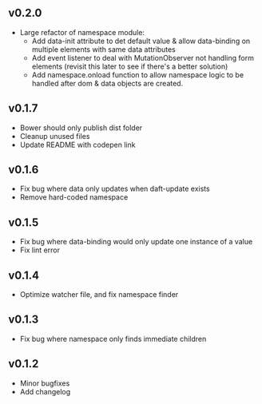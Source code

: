 ## v0.2.0
+ Large refactor of namespace module:
  + Add data-init attribute to det default value & allow data-binding on multiple elements with same data attributes
  + Add event listener to deal with MutationObserver not handling form elements (revisit this later to see if there's a better solution)
  + Add namespace.onload function to allow namespace logic to be handled after dom & data objects are created.

## v0.1.7
+ Bower should only publish dist folder
+ Cleanup unused files
+ Update README with codepen link

## v0.1.6
+ Fix bug where data only updates when daft-update exists
+ Remove hard-coded namespace

## v0.1.5
+ Fix bug where data-binding would only update one instance of a value
+ Fix lint error

## v0.1.4
+ Optimize watcher file, and fix namespace finder

## v0.1.3
+ Fix bug where namespace only finds immediate children

## v0.1.2
+ Minor bugfixes
+ Add changelog
